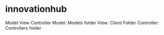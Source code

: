 # innovationhub

Model View Controller
Model: Models folder
View: Client Folder
Controller: Controllers folder
